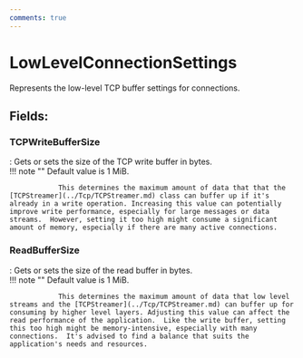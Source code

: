```yaml
---
comments: true
---
```

# LowLevelConnectionSettings

Represents the low-level TCP buffer settings for connections. 

## **Fields**:
### **TCPWriteBufferSize**
: Gets or sets the size of the TCP write buffer in bytes.  
	!!! note ""
		Default value is 1 MiB.

				This determines the maximum amount of data that that the [TCPStreamer](../Tcp/TCPStreamer.md) class can buffer up if it's already in a write operation. Increasing this value can potentially improve write performance, especially for large messages or data streams.  However, setting it too high might consume a significant amount of memory, especially if there are many active connections. 

### **ReadBufferSize**
: Gets or sets the size of the read buffer in bytes.  
	!!! note ""
		Default value is 1 MiB.

				This determines the maximum amount of data that low level streams and the [TCPStreamer](../Tcp/TCPStreamer.md) can buffer up for consuming by higher level layers. Adjusting this value can affect the read performance of the application.  Like the write buffer, setting this too high might be memory-intensive, especially with many connections.  It's advised to find a balance that suits the application's needs and resources. 
